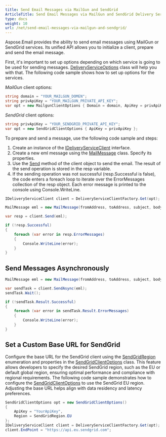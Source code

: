 ```yaml
---
title: Send Email Messages via MailGun and SendGrid
ArticleTitle: Send Email Messages via MailGun and SendGrid Delivery Services
type: docs
weight: 10
url: /net/send-email-messages-via-mailgun-and-sendgrid/
---
```


Aspose.Email provides the ability to send email messages using MailGun or SendGrid services. Its unified API allows you to initialize a client, prepare and send the email message.

First, it's important to set up options depending on which service is going to be used for sending messages. [DeliveryServiceOptions](https://reference.aspose.com/email/net/aspose.email.clients.deliveryservice/deliveryserviceoptions/) class will help you with that. The following code sample shows how to set up options for the services.

*MailGun* client options:

```cs
string domain = "YOUR_MAILGUN_DOMEN";
string privApiKey = "YOUR_MAILGUN_PRIVATE_API_KEY";
var opt = new MailgunClientOptions { Domain = domain, ApiKey = privApiKey };
```

*SendGrid* client options:

```cs
string privApiKey = "YOUR_SENDGRID_PRIVATE_API_KEY";
var opt = new SendGridClientOptions { ApiKey = privApiKey };
```

To prepare and send a message, use the following code sample and steps:

1. Create an instance of the [IDeliveryServiceClient](https://reference.aspose.com/email/net/aspose.email.clients.deliveryservice/ideliveryserviceclient/) interface.
2. Create a new eml message using the [MailMessage](https://reference.aspose.com/email/net/aspose.email/mailmessage/) class. Specify its properties.
3. Use the [Send](https://reference.aspose.com/email/net/aspose.email.clients.deliveryservice/ideliveryserviceclient/send/#ideliveryserviceclientsend-method) method of the client object to send the email. The result of the send operation is stored in the resp variable.
4. If the sending operation was not successful (resp.Successful is false), the code enters a foreach loop to iterate over the ErrorMessages collection of the resp object. Each error message is printed to the console using Console.WriteLine.

```cs
IDeliveryServiceClient client = DeliveryServiceClientFactory.Get(opt);

MailMessage eml = new MailMessage(fromAddress, toAddress, subject, body);

var resp = client.Send(eml);

if (!resp.Successful)
{
    foreach (var error in resp.ErrorMessages)
    {
        Console.WriteLine(error);
    }
}
```

## **Send Messages Asynchronously**

```cs
MailMessage eml = new MailMessage(fromAddress, toAddress, subject, body);

var sendTask = client.SendAsync(eml);
sendTask.Wait();

if (!sendTask.Result.Successful)
{
    foreach (var error in sendTask.Result.ErrorMessages)
    {
        Console.WriteLine(error);
    }
}
```

## **Set a Custom Base URL for SendGrid**

Configure the base URL for the SendGrid client using the [SendGridRegion](https://reference.aspose.com/email/net/aspose.email.clients.deliveryservice.sendgrid/sendgridregion/) enumeration and properties in the [SendGridClientOptions](https://reference.aspose.com/email/net/aspose.email.clients.deliveryservice.sendgrid/sendgridclientoptions/) class. This feature allows developers to specify the desired SendGrid region, such as the EU or default global region, ensuring optimal performance and compliance with regional requirements. The following code sample demonstrates how to configure the [SendGridClientOptions](https://reference.aspose.com/email/net/aspose.email.clients.deliveryservice.sendgrid/sendgridclientoptions/) to use the SendGrid EU region. Adjusting the base URL helps align with data residency and latency preferences.

```cs
SendGridClientOptions opt = new SendGridClientOptions() 
{ 
    ApiKey = "YourApiKey", 
    Region = SendGridRegion.EU 
};
IDeliveryServiceClient client = DeliveryServiceClientFactory.Get(opt);
client.EndPoint = "https://api.eu.sendgrid.com";
```
